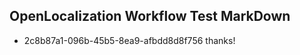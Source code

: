 ## OpenLocalization Workflow Test MarkDown
* 2c8b87a1-096b-45b5-8ea9-afbdd8d8f756 thanks!

<!--HONumber=Jul16_HO3-->


